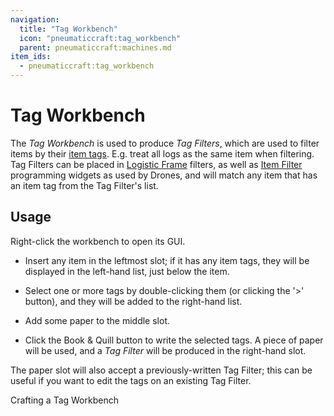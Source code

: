 ```yaml
---
navigation:
  title: "Tag Workbench"
  icon: "pneumaticcraft:tag_workbench"
  parent: pneumaticcraft:machines.md
item_ids:
  - pneumaticcraft:tag_workbench
---
```


# Tag Workbench

The *Tag Workbench* is used to produce *Tag Filters*, which are used to filter items by their [item tags](https://minecraft.gamepedia.com/Tag). E.g. treat all logs as the same item when filtering. Tag Filters can be placed in [Logistic Frame](../frames.md) filters, as well as [Item Filter](../item_filter.md) programming widgets as used by Drones, and will match any item that has an item tag from the Tag Filter's list.

## Usage

Right-click the workbench to open its GUI.
- Insert any item in the leftmost slot; if it has any item tags, they will be displayed in the left-hand list, just below the item.
- Select one or more tags by double-clicking them (or clicking the '>' button), and they will be added to the right-hand list.
- Add some paper to the middle slot.


- Click the Book & Quill button to write the selected tags. A piece of paper will be used, and a *Tag Filter* will be produced in the right-hand slot.

The paper slot will also accept a previously-written Tag Filter; this can be useful if you want to edit the tags on an existing Tag Filter.

Crafting a Tag Workbench

<Recipe id="pneumaticcraft:tag_workbench" />

